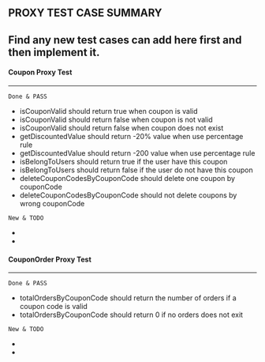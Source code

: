 ## PROXY TEST CASE SUMMARY
Find any new test cases can add here first and then implement it.
---

#### Coupon Proxy Test
---
```
Done & PASS
```
* isCouponValid should return true when coupon is valid
* isCouponValid should return false when coupon is not valid
* isCouponValid should return false when coupon does not exist
* getDiscountedValue should return -20% value when use percentage rule
* getDiscountedValue should return -200 value when use percentage rule
* isBelongToUsers should return true if the user have this coupon
* isBelongToUsers should return false if the user do not have this coupon
* deleteCouponCodesByCouponCode should delete one coupon by couponCode
* deleteCouponCodesByCouponCode should not delete coupons by wrong couponCode
```
New & TODO
```
*
*

#### CouponOrder Proxy Test
---
```
Done & PASS
```
* totalOrdersByCouponCode should return the number of orders if a coupon code is valid
* totalOrdersByCouponCode should return 0 if no orders does not exit
```
New & TODO
```
*
*